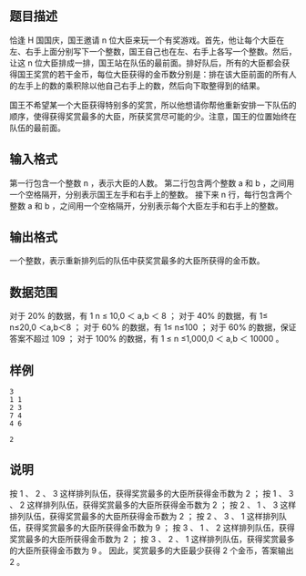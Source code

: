 ## 题目描述


恰逢 H 国国庆，国王邀请 n 位大臣来玩一个有奖游戏。首先，他让每个大臣在左、右手上面分别写下一个整数，国王自己也在左、右手上各写一个整数。然后，让这 n 位大臣排成一排，国王站在队伍的最前面。排好队后，所有的大臣都会获得国王奖赏的若干金币，每位大臣获得的金币数分别是：排在该大臣前面的所有人的左手上的数的乘积除以他自己右手上的数，然后向下取整得到的结果。

国王不希望某一个大臣获得特别多的奖赏，所以他想请你帮他重新安排一下队伍的顺序，使得获得奖赏最多的大臣，所获奖赏尽可能的少。注意，国王的位置始终在队伍的最前面。

## 输入格式


第一行包含一个整数 n ，表示大臣的人数。
第二行包含两个整数 a 和 b ，之间用一个空格隔开，分别表示国王左手和右手上的整数。
接下来 n 行，每行包含两个整数 a 和 b ，之间用一个空格隔开，分别表示每个大臣左手和右手上的整数。

## 输出格式

一个整数，表示重新排列后的队伍中获奖赏最多的大臣所获得的金币数。


## 数据范围


对于 20% 的数据，有 1 n ≤ 10,0 ＜ a,b ＜ 8 ；
对于 40% 的数据，有 1≤ n≤20,0 ＜a,b＜8 ；
对于 60% 的数据，有 1≤ n≤100 ；
对于 60% 的数据，保证答案不超过 109 ；
对于 100% 的数据，有 1 ≤ n ≤1,000,0 ＜ a,b ＜ 10000 。

## 样例

```input1
3
1 1
2 3
7 4
4 6
```

```output1
2
```

## 说明

按 1 、 2 、 3 这样排列队伍，获得奖赏最多的大臣所获得金币数为 2 ；
按 1 、 3 、 2 这样排列队伍，获得奖赏最多的大臣所获得金币数为 2 ；
按 2 、 1 、 3 这样排列队伍，获得奖赏最多的大臣所获得金币数为 2 ；
按 2 、 3 、 1 这样排列队伍，获得奖赏最多的大臣所获得金币数为 9 ；
按 3 、 1 、 2 这样排列队伍，获得奖赏最多的大臣所获得金币数为 2 ；
按 3 、 2 、 1 这样排列队伍，获得奖赏最多的大臣所获得金币数为 9 。
因此，奖赏最多的大臣最少获得 2 个金币，答案输出 2 。
